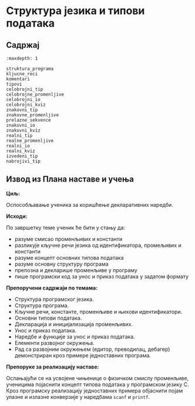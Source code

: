 # Структура језика и типови података

## Садржај

```{toctree}
:maxdepth: 1

struktura_programa
kljucne_reci
komentari
tipovi
celobrojni_tip
celobrojne_promenljive
celobrojni_io
celobrojni_kviz
znakovni_tip
znakovne_promenljive
prelazne_sekvence
znakovni_io
znakovni_kviz
realni_tip
realne_promenljive
realni_io
realni_kviz
izvedeni_tip
nabrojivi_tip
```

## Извод из Плана наставе и учења

**Циљ:**

Оспособљавање ученика за коришћење декларативних наредби.

**Исходи:**

По завршетку теме ученик ће бити у стању да:

- разуме смисао променљивих и константи
- разликује кључне речи језика од идентификатора, промељивих и константи
- разуме концепт основних типова података
- разуме основну структуру програма
- препозна и декларише променљиве у програму
- пише програмски код за унос и приказ података у задатом формату

**Препоручени садржаји по темама:**

- Структура програмског језика.
- Структура програма.
- Кључне речи, константе, променљиве и њихови идентификатори.
- Основни типови података.
- Декларација и иницијализација променљивих.
- Унос и приказ података.
- Наредбе и функције за унос и приказ података.
- Елементи развојног окружења.
- Рад са развојним окружењем (едитор, преводилац, дебагер) демонстриран кроз
примере једноставних програма.

**Препоруке за реализацију наставе:**

Ослањајући се на усвојене чињенице о физичком смислу променљиве, ученицима
појаснити концепт типова података у програмском језику C. Кроз програмску
реализацију једноставних примера објаснити појам улазне и излазне конверзије
у наредбама `scanf` и `printf`.
